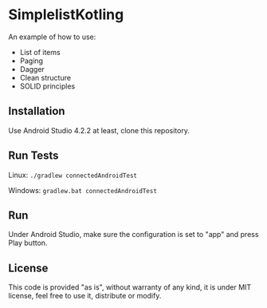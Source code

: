 # SimplelistKotling
An example of how to use:

* List of items
* Paging
* Dagger
* Clean structure
* SOLID principles

## Installation

Use Android Studio 4.2.2 at least, clone this repository.

## Run Tests

Linux:
`./gradlew connectedAndroidTest`

Windows:
`gradlew.bat connectedAndroidTest`

## Run

Under Android Studio, make sure the configuration is set to "app" and press Play button.

## License

This code is provided "as is", without warranty of any kind, it is under MIT license, feel free to use it, distribute or modify.
